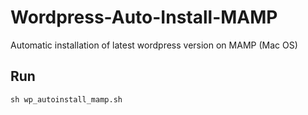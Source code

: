 # Wordpress-Auto-Install-MAMP

Automatic installation of latest wordpress version on MAMP (Mac OS)

## Run
```
sh wp_autoinstall_mamp.sh
```
